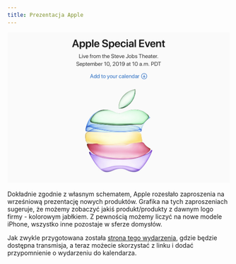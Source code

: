 ```yaml
---
title: Prezentacja Apple
---
```


![ZAPROSZENIE](/assets/images/IMG_0024.jpg)

Dokładnie zgodnie z własnym schematem, Apple rozesłało zaproszenia na wrześniową prezentację nowych produktów. Grafika na tych zaproszeniach sugeruje, że możemy zobaczyć jakiś produkt/produkty z dawnym logo firmy - kolorowym jabłkiem. Z pewnością możemy liczyć na nowe modele iPhone, wszystko inne pozostaje w sferze domysłów.

Jak zwykle przygotowana została [strona tego wydarzenia](https://www.apple.com/apple-events/), gdzie będzie dostępna transmisja, a teraz możecie skorzystać z linku i dodać przypomnienie o wydarzeniu do kalendarza. 

